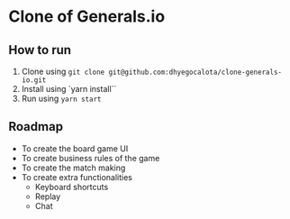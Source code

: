 # Clone of Generals.io

## How to run
1. Clone using `git clone git@github.com:dhyegocalota/clone-generals-io.git`
2. Install using `yarn install``
3. Run using `yarn start`

## Roadmap
- To create the board game UI
- To create business rules of the game
- To create the match making
- To create extra functionalities
    - Keyboard shortcuts
    - Replay
    - Chat